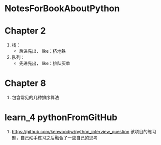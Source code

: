 # NotesForBookAboutPython

# Chapter 2
1. 栈：
    - 后进先出， like：挤地铁
2. 队列：
    - 先进先出， like：排队买单

# Chapter 8
1. 包含常见的几种排序算法



# learn_4 pythonFromGitHub

1. https://github.com/kenwoodjw/python_interview_question
    该项目的练习题，自己动手练习之后融合了一些自己的思考
